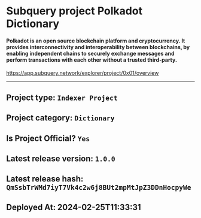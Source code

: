 # Subquery project Polkadot Dictionary
####  Polkadot is an open source blockchain platform and cryptocurrency. It provides interconnectivity and interoperability between blockchains, by enabling independent chains to securely exchange messages and perform transactions with each other without a trusted third-party.

https://app.subquery.network/explorer/project/0x01/overview
____

## Project type: `Indexer Project`

## Project category: `Dictionary`

## Is Project Official? `Yes`

## Latest release version: `1.0.0`

## Latest release hash: `QmSsbTrWMd7iyT7Vk4c2w6j8BUt2mpMtJpZ3DDnHocpyWe`

## Deployed At: 2024-02-25T11:33:31